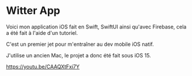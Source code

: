 # Witter App

Voici mon application iOS fait en Swift, SwiftUI ainsi qu'avec Firebase, cela a été fait à l'aide d'un tutoriel.

C'est un premier jet pour m'entraîner au dev mobile iOS natif.

J'utilise un ancien Mac, le projet a donc été fait sous iOS 15.

https://youtu.be/CAAQXtFxi7Y
